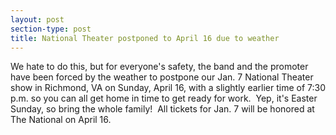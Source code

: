 ```yaml
---
layout: post
section-type: post
title: National Theater postponed to April 16 due to weather
---
```


<p>We hate to do this, but for everyone's safety, the band and the promoter have been forced by the weather to postpone our Jan. 7 National Theater show in Richmond, VA on Sunday, April 16, with a slightly earlier time of 7:30 p.m. so you can all get home in time to get ready for work.&nbsp; Yep, it's Easter Sunday, so bring the whole family!&nbsp; All tickets for Jan. 7 will be honored at The National on April 16.</p>
